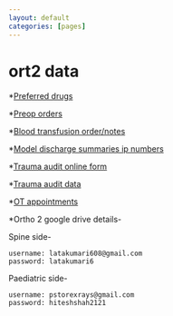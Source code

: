 ```yaml
---
layout: default
categories: [pages]
---
```


# ort2 data

*[Preferred drugs](https://drive.google.com/open?id=1HTq1s0-52nVKBxnUrMv0V5yaehyf_TuO6_zhLW_34f4)

*[Preop orders](https://docs.google.com/document/d/1U5q8ZhFs09otT8U4FQADgoNHWjfsAmgB2lO4vQDSgBY/edit?usp=sharing)

*[Blood transfusion order/notes](https://docs.google.com/document/d/1OCKdu_11rQ7iOSH3SPmTTuYBs7oCFq6CslAgAkM_PIY/edit?usp=sharing)

*[Model discharge summaries ip numbers](https://docs.google.com/document/d/1BcrTNRC9hsPJIWiaWQapeZcbxbzq1_gk1hvpgysR62I/edit?usp=sharing)

*[Trauma audit online form](https://docs.google.com/forms/d/e/1FAIpQLScgJq4F18vOl_-tsVYiTWwn1SDslQVfj9n84t_Ya_to-A71fQ/viewform?usp=sf_link)

*[Trauma audit data](https://drive.google.com/open?id=1igM_4rFJNYYtgEvgQS_krsKvl4xxP7QECQmG-M_AQCw)

*[OT appointments](https://calendar.google.com/calendar?cid=MmFmc3Y1YjZiZzhjNzVwdnBpczU1Ymhnb2dAZ3JvdXAuY2FsZW5kYXIuZ29vZ2xlLmNvbQ)

*Ortho 2 google drive details-

Spine side-
```
username: latakumari608@gmail.com
password: latakumari6
```

Paediatric side-
```
username: pstorexrays@gmail.com
password: hiteshshah2121
```
